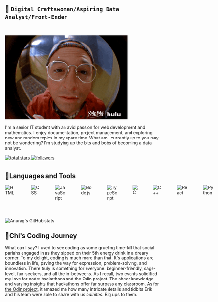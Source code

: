 ##  :seedling: **`Digital Craftswoman/Aspiring Data Analyst/Front-Ender`**
<br>

![](https://github.com/Echimara/Echimara/blob/main/giphy.gif)

I'm a senior IT student with an avid passion for web development and mathematics. I enjoy documentation, project management, and exploring new and random topics in my spare time. What am I currently up to you may not be wondering? I'm studying up the bits and bobs of becoming a data analyst.

<!-- Social badges section -->
<!-- Badges with custom icons - https://github.com/DenverCoder1/custom-icon-badges -->
<!-- View counter - https://github.com/DenverCoder1/Simple-View-Counter -->
  <a href="https://github.com/Echimara?tab=repositories">
    <img alt="total stars" title="Total stars on GitHub" src="https://custom-icon-badges.demolab.com/github/stars/Echimara?color=55960c&style=for-the-badge&labelColor=488207&logo=star"/>
</a>
<a href="https://github.com/Echimara?tab=followers">
    <img alt="followers" title="Follow me on Github" src="https://custom-icon-badges.demolab.com/github/followers/Echimara?color=236ad3&labelColor=1155ba&style=for-the-badge&logo=person-add&label=Follow&logoColor=white"/>
</a>

# 

## :moyai:Languages and Tools
<div style="display: flex;">
    <img src="https://cdn.jsdelivr.net/gh/devicons/devicon/icons/html5/html5-original.svg" alt="HTML" width="35px" style="padding-right:50px;" />
    <img src="https://cdn.jsdelivr.net/gh/devicons/devicon/icons/css3/css3-original.svg" alt="CSS" width="35px" style="padding-right:50px;" />
    <img src="https://cdn.jsdelivr.net/gh/devicons/devicon/icons/javascript/javascript-original.svg" alt="JavaScript" width="35px" style="padding-right:50px;" />
    <img src="https://cdn.jsdelivr.net/gh/devicons/devicon/icons/nodejs/nodejs-original.svg" alt="Node.js" width="35px" style="padding-right:50px;" />
    <img src="https://cdn.jsdelivr.net/gh/devicons/devicon/icons/typescript/typescript-original.svg" alt="TypeScript" width="35px" style="padding-right:50px;" />
    <img src="https://cdn.jsdelivr.net/gh/devicons/devicon/icons/c/c-original.svg" alt="C" width="35px" style="padding-right:50px;" />
    <img src="https://cdn.jsdelivr.net/gh/devicons/devicon/icons/cplusplus/cplusplus-original.svg" alt="C++" width="35px" style="padding-right:50px;" />
    <img src="https://cdn.jsdelivr.net/gh/devicons/devicon/icons/react/react-original.svg" alt="React" width="35px" style="padding-right:50px;" />
    <img src="https://cdn.jsdelivr.net/gh/devicons/devicon/icons/python/python-original.svg" alt="Python" width="35px" style="padding-right:50px;" />
    <img src="https://cdn.jsdelivr.net/gh/devicons/devicon/icons/postgresql/postgresql-original.svg" alt="PostgreSQL" width="35px" style="padding-right:50px;" />
    <img src="https://cdn.jsdelivr.net/gh/devicons/devicon/icons/mysql/mysql-original.svg" alt="MySQL" width="35px" style="padding-right:50px;" />
    <img src="https://cdn.jsdelivr.net/gh/devicons/devicon/icons/linux/linux-original.svg" alt="Linux" width="35px" style="padding-right:50px;" />
    <img src="https://cdn.jsdelivr.net/gh/devicons/devicon/icons/debian/debian-original.svg" alt="Debian" width="35px" style="padding-right:50px;" />
    <img src="https://cdn.jsdelivr.net/gh/devicons/devicon/icons/git/git-original.svg" alt="Git" width="35px" style="padding-right:50px;" />
    <img src="https://cdn.jsdelivr.net/gh/devicons/devicon/icons/bash/bash-original.svg" alt="Bash" width="35px" style="padding-right:50px;" />
    <img src="https://cdn.jsdelivr.net/gh/devicons/devicon/icons/amazonwebservices/amazonwebservices-original.svg" alt="AWS" width="35px" style="padding-right:50px;" />
    <img src="https://cdn.jsdelivr.net/gh/devicons/devicon/icons/vscode/vscode-original.svg" alt="VSCode" width="35px" style="padding-right:50px;" />
    <img src="https://cdn.jsdelivr.net/gh/devicons/devicon/icons/googlecloud/googlecloud-original.svg" alt="Google Cloud" width="35px" style="padding-right:50px;" />
    <img src="https://cdn.jsdelivr.net/gh/devicons/devicon/icons/wordpress/wordpress-original.svg" alt="WordPress" width="35px" style="padding-right:50px;" />
    <img src="https://cdn.jsdelivr.net/gh/devicons/devicon/icons/canva/canva-original.svg" alt="Canva" width="35px" style="padding-right:50px;" />
    <img src="https://cdn.jsdelivr.net/gh/devicons/devicon/icons/figma/figma-original.svg" alt="Figma" width="35px" style="padding-right:50px;" />
    <img src="https://cdn.jsdelivr.net/gh/devicons/devicon/icons/bootstrap/bootstrap-original.svg" alt="Bootstrap" width="35px" style="padding-right:50px;" />
</div>

#

![Anurag's GitHub stats](https://github-readme-stats.vercel.app/api?username=Echimara&show_icons=true&theme=cobalt)

## :sunrise_over_mountains:Chi's Coding Journey
What can I say? I used to see coding as some grueling time-kill that social pariahs engaged in as they sipped on their 5th energy drink in a dreary corner. To my delight, coding is much more than that. It's applications are boundless in life, paving the way for expression, problem-solving, and innovation. There truly is something for everyone: beginner-friendly, sage-level, fun-seekers, and all the in-betweens. As I recall, two events solidified my love for code: hackathons and the Odin project. The sheer knowledge and varying insights that hackathons offer far surpass any classroom. As for [the Odin project](https://github.com/TheOdinProject), it amazed me how many intricate details and tidbits Erik and his team were able to share with us *odinites*. Big ups to them. 
